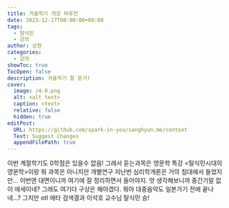 ```yaml
---
title: 겨울학기 개강 하루전
date: 2023-12-17T00:00:00+09:00
tags:
  - 탈식민
  - 강의
author: 상현
categories:
  - 강의
showToc: true
TocOpen: false
description: 겨울학기 잘 듣기!
cover:
  image: /4-0.png
  alt: <alt text>
  caption: <text>
  relative: false
  hidden: true
editPost:
  URL: https://github.com/spark-in-you/sanghyun.me/content
  Text: Suggest Changes
  appendFilePath: true
---
```

이번 계절학기도 0학점은 있을수 없음!
그래서 듣는과목은 영문학 특강 <탈식민시대의 영문학>이랑 뭐 과목은 아니지만 개별연구
지난번 심리학개론은 거의 침대에서 들었지만... 이번엔 대면이니까 여기에 잘 정리하면서 들어야지.
앗 생각해보니까 중간기말 없이 에세이네? 그래도 여기다 구상은 해야겠다.
뭐야 대중음악도 일본가기 전에 끝나네...?
그치만 otl 에타 검색결과 이석호 교수님 탈식민 승!
